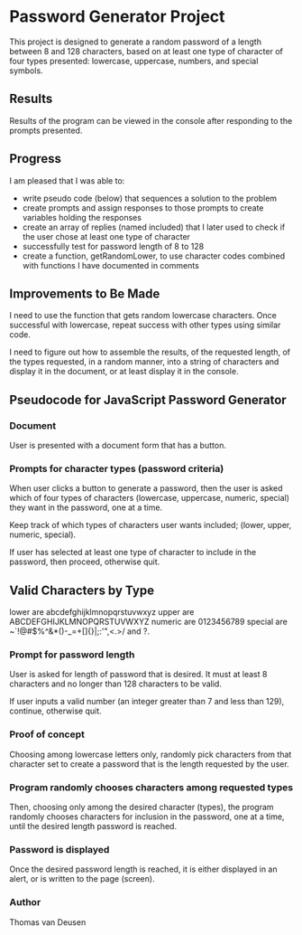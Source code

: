 # Password Generator Project
This project is designed to generate a random password of a length between 8 and 128 characters, based on at least one type of character of four types presented: lowercase, uppercase, numbers, and special symbols.

## Results
Results of the program can be viewed in the console after responding to the prompts presented.

## Progress
I am pleased that I was able to:
- write pseudo code (below) that sequences a solution to the problem
- create prompts and assign responses to those prompts to create variables holding the responses
- create an array of replies (named included) that I later used to check if the user chose at least one type of character
- successfully test for password length of 8 to 128
- create a function, getRandomLower, to use character codes combined with functions I have documented in comments

## Improvements to Be Made
I need to use the function that gets random lowercase characters. Once successful with lowercase, repeat success with other types using similar code.

I need to figure out how to assemble the results, of the requested length, of the types requested, in a random manner, into a string of characters and display it in the document, or at least display it in the console.

## Pseudocode for JavaScript Password Generator

### Document
User is presented with a document form that has a button.

### Prompts for character types (password criteria)
When user clicks a button to generate a password, then the user is asked which of four types of characters (lowercase, uppercase, numeric, special) they want in the password, one at a time.

Keep track of which types of characters user wants included; (lower, upper, numeric, special).

If user has selected at least one type of character to include in the password, then proceed, otherwise quit.

## Valid Characters by Type
lower are abcdefghijklmnopqrstuvwxyz
upper are ABCDEFGHIJKLMNOPQRSTUVWXYZ
numeric are 0123456789
special are ~`!@#$%^&*()-_=+[]{}\|;:'",<.>/ and ?.

### Prompt for password length
User is asked for length of password that is desired. It must at least 8 characters and no longer than 128 characters to be valid.

If user inputs a valid number (an integer greater than 7 and less than 129), continue, otherwise quit. 

### Proof of concept
Choosing among lowercase letters only, randomly pick characters from that character set to create a password that is the length requested by the user.

### Program randomly chooses characters among requested types
Then, choosing only among the desired character (types), the program randomly chooses characters for inclusion in the password, one at a time, until the desired length password is reached.

### Password is displayed
Once the desired password length is reached, it is either displayed in an alert, or is written to the page (screen). 

### Author
Thomas van Deusen